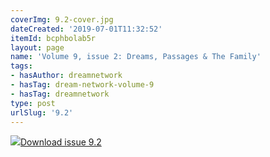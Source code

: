 ```yaml
---
coverImg: 9.2-cover.jpg
dateCreated: '2019-07-01T11:32:52'
itemId: bcphbolab5r
layout: page
name: 'Volume 9, issue 2: Dreams, Passages & The Family'
tags:
- hasAuthor: dreamnetwork
- hasTag: dream-network-volume-9
- hasTag: dreamnetwork
type: post
urlSlug: '9.2'
---
```

<img class="card-journal-img" src="../images/9.2-rect.jpg"/><a href="../files/pdfs/Volume_9/9.2-Dream-Network-Journal-Vol-9-No-2.pdf" download="">Download issue 9.2</a>
